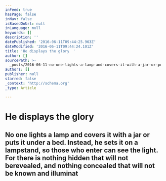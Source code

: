 ```yaml
---
inFeed: true
hasPage: false
inNav: false
isBasedOnUrl: null
inLanguage: null
keywords: []
description: ''
datePublished: '2016-06-11T09:44:25.963Z'
dateModified: '2016-06-11T09:44:24.101Z'
title: 'He displays the glory  '
author: []
sourcePath: >-
  _posts/2016-06-11-no-one-lights-a-lamp-and-covers-it-with-a-jar-or-puts-it-und.md
authors: []
publisher: null
starred: false
_context: 'http://schema.org'
_type: Article

---
```

# He displays the glory

## No one lights a lamp and covers it with a jar or puts it under a bed. Instead, he sets it on a lampstand, so those who enter can see the light. For there is nothing hidden that will not berevealed, and nothing concealed that will not be known and illuminat